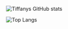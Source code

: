 ![Tiffanys GitHub stats](https://github-readme-stats.vercel.app/api?username=tiff-git&show_icons=true&theme=transparent)

![Top Langs](https://github-readme-stats.vercel.app/api/top-langs/?username=tiff-git&hide_progress=true)
